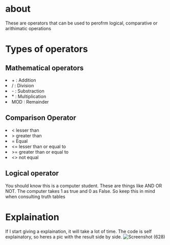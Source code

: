 # about
These are operators that can be used to perofrm logical, comparative or arithimatic operations
# Types of operators
## Mathematical operators

  <li> +  : Addition</li>
  <li> /  : Division</li>
  <li> -   : Substraction</li>
  <li> *  : Multiplication</li>
  <li> MOD  : Remainder</li>
  
  ## Comparison Operator
  
  <li>< lesser than</li>
    <li>> greater than</li>
      <li>= Equal</li>
        <li><= lesser than or equal to</li>
          <li>>= greater than or equal to</li>
  <li><> not equal</li>

## Logical operator
You should know this is a computer student. These are things like AND OR NOT.
The computer takes 1 as true and 0 as False. So keep this in mind when consulting truth tables

# Explaination
  If I start giving a explaination, it will take a lot of time. The code is self explainatory, so heres a pic with the result side by side.
  ![Screenshot (628)](https://user-images.githubusercontent.com/79893903/130604600-74db6499-96c8-4ec2-ab67-907a40a4c7b5.png)
